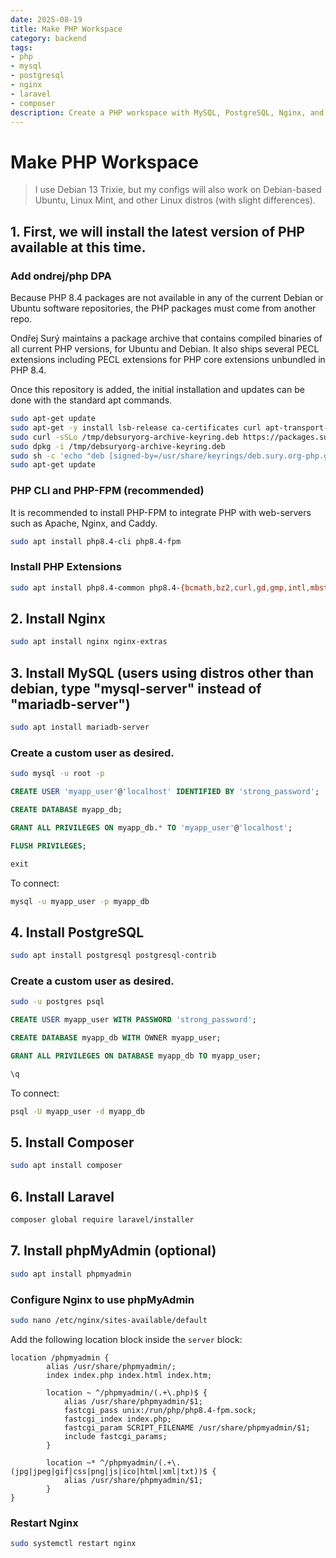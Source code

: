 ```yaml
---
date: 2025-08-19
title: Make PHP Workspace
category: backend
tags:
- php
- mysql
- postgresql
- nginx
- laravel
- composer
description: Create a PHP workspace with MySQL, PostgreSQL, Nginx, and Laravel using Docker.
---
```


# Make PHP Workspace

> I use Debian 13 Trixie, but my configs will also work on Debian-based Ubuntu, Linux Mint, and other Linux distros (with slight differences).

## 1. First, we will install the latest version of PHP available at this time.

### Add ondrej/php DPA

Because PHP 8.4 packages are not available in any of the current Debian or Ubuntu software repositories, the PHP packages must come from another repo.

Ondřej Surý maintains a package archive that contains compiled binaries of all current PHP versions, for Ubuntu and Debian. It also ships several PECL extensions including PECL extensions for PHP core extensions unbundled in PHP 8.4.

Once this repository is added, the initial installation and updates can be done with the standard apt commands.

```bash
sudo apt-get update
sudo apt-get -y install lsb-release ca-certificates curl apt-transport-https
sudo curl -sSLo /tmp/debsuryorg-archive-keyring.deb https://packages.sury.org/debsuryorg-archive-keyring.deb
sudo dpkg -i /tmp/debsuryorg-archive-keyring.deb
sudo sh -c 'echo "deb [signed-by=/usr/share/keyrings/deb.sury.org-php.gpg] https://packages.sury.org/php/ $(lsb_release -sc) main" > /etc/apt/sources.list.d/php.list'
sudo apt-get update
```

### PHP CLI and PHP-FPM (recommended)

It is recommended to install PHP-FPM to integrate PHP with web-servers such as Apache, Nginx, and Caddy.

```bash
sudo apt install php8.4-cli php8.4-fpm
```

### Install PHP Extensions
```bash
sudo apt install php8.4-common php8.4-{bcmath,bz2,curl,gd,gmp,intl,mbstring,opcache,readline,xml,zip,mysql,pgsql,redis,imagick,memcached,soap,xmlrpc,exif,ftp,ldap,sodium}
```

## 2. Install Nginx
```bash
sudo apt install nginx nginx-extras
```

## 3. Install MySQL (users using distros other than debian, type "mysql-server" instead of "mariadb-server")
```bash
sudo apt install mariadb-server
```

### Create a custom user as desired.
```bash
sudo mysql -u root -p
```

```sql
CREATE USER 'myapp_user'@'localhost' IDENTIFIED BY 'strong_password';

CREATE DATABASE myapp_db;

GRANT ALL PRIVILEGES ON myapp_db.* TO 'myapp_user'@'localhost';

FLUSH PRIVILEGES;

exit
```

To connect:
```bash
mysql -u myapp_user -p myapp_db
```

## 4. Install PostgreSQL
```bash
sudo apt install postgresql postgresql-contrib
```

### Create a custom user as desired.
```bash
sudo -u postgres psql
```

```sql
CREATE USER myapp_user WITH PASSWORD 'strong_password';

CREATE DATABASE myapp_db WITH OWNER myapp_user;

GRANT ALL PRIVILEGES ON DATABASE myapp_db TO myapp_user;

\q
```

To connect:
```bash
psql -U myapp_user -d myapp_db
```

## 5. Install Composer
```bash
sudo apt install composer
```

## 6. Install Laravel
```bash
composer global require laravel/installer
```

## 7. Install phpMyAdmin (optional)
```bash
sudo apt install phpmyadmin
```

### Configure Nginx to use phpMyAdmin
```bash
sudo nano /etc/nginx/sites-available/default
```

Add the following location block inside the `server` block:
```nginx
location /phpmyadmin {
		alias /usr/share/phpmyadmin/;
		index index.php index.html index.htm;

		location ~ ^/phpmyadmin/(.+\.php)$ {
			alias /usr/share/phpmyadmin/$1;
			fastcgi_pass unix:/run/php/php8.4-fpm.sock;
			fastcgi_index index.php;
			fastcgi_param SCRIPT_FILENAME /usr/share/phpmyadmin/$1;
			include fastcgi_params;
		}

		location ~* ^/phpmyadmin/(.+\.(jpg|jpeg|gif|css|png|js|ico|html|xml|txt))$ {
			alias /usr/share/phpmyadmin/$1;
		}
}
```

### Restart Nginx
```bash
sudo systemctl restart nginx
```


